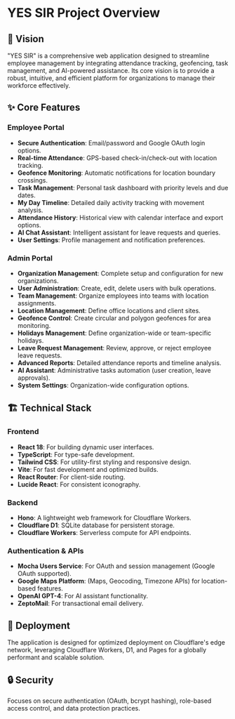 # YES SIR Project Overview

## 🌟 Vision
"YES SIR" is a comprehensive web application designed to streamline employee management by integrating attendance tracking, geofencing, task management, and AI-powered assistance. Its core vision is to provide a robust, intuitive, and efficient platform for organizations to manage their workforce effectively.

## ✨ Core Features

### Employee Portal
*   **Secure Authentication**: Email/password and Google OAuth login options.
*   **Real-time Attendance**: GPS-based check-in/check-out with location tracking.
*   **Geofence Monitoring**: Automatic notifications for location boundary crossings.
*   **Task Management**: Personal task dashboard with priority levels and due dates.
*   **My Day Timeline**: Detailed daily activity tracking with movement analysis.
*   **Attendance History**: Historical view with calendar interface and export options.
*   **AI Chat Assistant**: Intelligent assistant for leave requests and queries.
*   **User Settings**: Profile management and notification preferences.

### Admin Portal
*   **Organization Management**: Complete setup and configuration for new organizations.
*   **User Administration**: Create, edit, delete users with bulk operations.
*   **Team Management**: Organize employees into teams with location assignments.
*   **Location Management**: Define office locations and client sites.
*   **Geofence Control**: Create circular and polygon geofences for area monitoring.
*   **Holidays Management**: Define organization-wide or team-specific holidays.
*   **Leave Request Management**: Review, approve, or reject employee leave requests.
*   **Advanced Reports**: Detailed attendance reports and timeline analysis.
*   **AI Assistant**: Administrative tasks automation (user creation, leave approvals).
*   **System Settings**: Organization-wide configuration options.

## 🏗️ Technical Stack

### Frontend
*   **React 18**: For building dynamic user interfaces.
*   **TypeScript**: For type-safe development.
*   **Tailwind CSS**: For utility-first styling and responsive design.
*   **Vite**: For fast development and optimized builds.
*   **React Router**: For client-side routing.
*   **Lucide React**: For consistent iconography.

### Backend
*   **Hono**: A lightweight web framework for Cloudflare Workers.
*   **Cloudflare D1**: SQLite database for persistent storage.
*   **Cloudflare Workers**: Serverless compute for API endpoints.

### Authentication & APIs
*   **Mocha Users Service**: For OAuth and session management (Google OAuth supported).
*   **Google Maps Platform**: (Maps, Geocoding, Timezone APIs) for location-based features.
*   **OpenAI GPT-4**: For AI assistant functionality.
*   **ZeptoMail**: For transactional email delivery.

## 🚀 Deployment
The application is designed for optimized deployment on Cloudflare's edge network, leveraging Cloudflare Workers, D1, and Pages for a globally performant and scalable solution.

## 🔒 Security
Focuses on secure authentication (OAuth, bcrypt hashing), role-based access control, and data protection practices.
